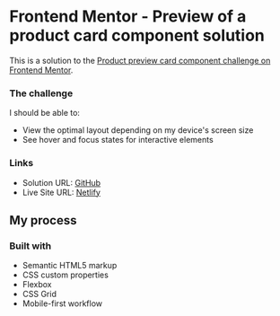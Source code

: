 # Frontend Mentor - Preview of a product card component solution

This is a solution to the [Product preview card component challenge on Frontend Mentor](https://www.frontendmentor.io/challenges/product-preview-card-component-GO7UmttRfa).  

### The challenge

I should be able to:

- View the optimal layout depending on my device's screen size
- See hover and focus states for interactive elements

### Links

- Solution URL: [GitHub](https://github.com/Switlo/_component-product-card)
- Live Site URL: [Netlify](https://tourmaline-nasturtium-9a2127.netlify.app/)

## My process

### Built with

- Semantic HTML5 markup
- CSS custom properties
- Flexbox
- CSS Grid
- Mobile-first workflow


